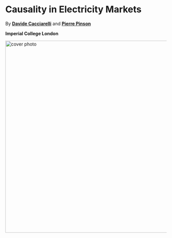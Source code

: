 # Causality in Electricity Markets

By [**Davide Cacciarelli**](https://sites.google.com/view/dcacciarelli) and [**Pierre Pinson**](https://pierrepinson.com/)

**Imperial College London**

<img src="logo_thick_text.png" alt="cover photo" align="center" width="600px"/>